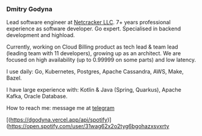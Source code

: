 ### Dmitry Godyna

Lead software engineer at [Netcracker LLC](https://www.netcracker.com). 7+ years professional experience as software
developer. Go expert. Specialised in backend development and highload.

Currently, working on Cloud Billing product as tech lead & team lead (leading team with 11 developers), growing up as an
architect. We are focused on high availability (up to 0.99999 on some parts) and low latency.

I use daily: Go, Kubernetes, Postgres, Apache Cassandra, AWS, Make, Bazel.

I have large experience with: Kotlin & Java (Spring, Quarkus), Apache Kafka, Oracle Database.

How to reach me: message me at [telegram](@dmgo1014)


[(https://dgodyna.vercel.app/api/spotify)](https://open.spotify.com/user/31wag62x2o2tyg6bgohazxsvxrty